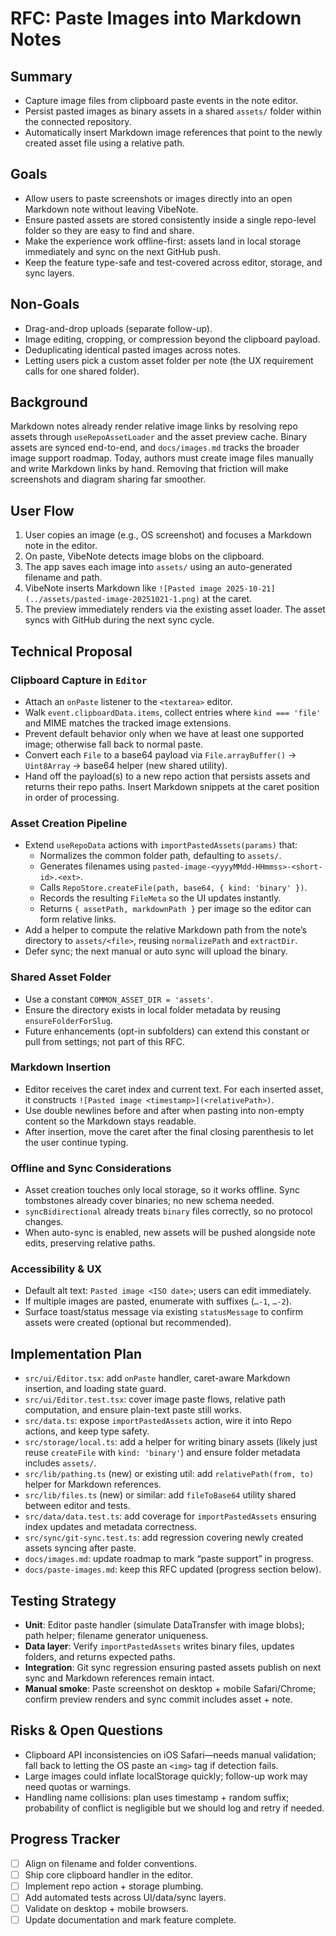 # RFC: Paste Images into Markdown Notes

## Summary
- Capture image files from clipboard paste events in the note editor.
- Persist pasted images as binary assets in a shared `assets/` folder within the connected repository.
- Automatically insert Markdown image references that point to the newly created asset file using a relative path.

## Goals
- Allow users to paste screenshots or images directly into an open Markdown note without leaving VibeNote.
- Ensure pasted assets are stored consistently inside a single repo-level folder so they are easy to find and share.
- Make the experience work offline-first: assets land in local storage immediately and sync on the next GitHub push.
- Keep the feature type-safe and test-covered across editor, storage, and sync layers.

## Non-Goals
- Drag-and-drop uploads (separate follow-up).
- Image editing, cropping, or compression beyond the clipboard payload.
- Deduplicating identical pasted images across notes.
- Letting users pick a custom asset folder per note (the UX requirement calls for one shared folder).

## Background
Markdown notes already render relative image links by resolving repo assets through `useRepoAssetLoader` and the asset preview cache. Binary assets are synced end-to-end, and `docs/images.md` tracks the broader image support roadmap. Today, authors must create image files manually and write Markdown links by hand. Removing that friction will make screenshots and diagram sharing far smoother.

## User Flow
1. User copies an image (e.g., OS screenshot) and focuses a Markdown note in the editor.
2. On paste, VibeNote detects image blobs on the clipboard.
3. The app saves each image into `assets/` using an auto-generated filename and path.
4. VibeNote inserts Markdown like `![Pasted image 2025-10-21](../assets/pasted-image-20251021-1.png)` at the caret.
5. The preview immediately renders via the existing asset loader. The asset syncs with GitHub during the next sync cycle.

## Technical Proposal

### Clipboard Capture in `Editor`
- Attach an `onPaste` listener to the `<textarea>` editor.
- Walk `event.clipboardData.items`, collect entries where `kind === 'file'` and MIME matches the tracked image extensions.
- Prevent default behavior only when we have at least one supported image; otherwise fall back to normal paste.
- Convert each `File` to a base64 payload via `File.arrayBuffer()` → `Uint8Array` → base64 helper (new shared utility).
- Hand off the payload(s) to a new repo action that persists assets and returns their repo paths. Insert Markdown snippets at the caret position in order of processing.

### Asset Creation Pipeline
- Extend `useRepoData` actions with `importPastedAssets(params)` that:
  - Normalizes the common folder path, defaulting to `assets/`.
  - Generates filenames using `pasted-image-<yyyyMMdd-HHmmss>-<short-id>.<ext>`.
  - Calls `RepoStore.createFile(path, base64, { kind: 'binary' })`.
  - Records the resulting `FileMeta` so the UI updates instantly.
  - Returns `{ assetPath, markdownPath }` per image so the editor can form relative links.
- Add a helper to compute the relative Markdown path from the note’s directory to `assets/<file>`, reusing `normalizePath` and `extractDir`.
- Defer sync; the next manual or auto sync will upload the binary.

### Shared Asset Folder
- Use a constant `COMMON_ASSET_DIR = 'assets'`.
- Ensure the directory exists in local folder metadata by reusing `ensureFolderForSlug`.
- Future enhancements (opt-in subfolders) can extend this constant or pull from settings; not part of this RFC.

### Markdown Insertion
- Editor receives the caret index and current text. For each inserted asset, it constructs `![Pasted image <timestamp>](<relativePath>)`.
- Use double newlines before and after when pasting into non-empty content so the Markdown stays readable.
- After insertion, move the caret after the final closing parenthesis to let the user continue typing.

### Offline and Sync Considerations
- Asset creation touches only local storage, so it works offline. Sync tombstones already cover binaries; no new schema needed.
- `syncBidirectional` already treats `binary` files correctly, so no protocol changes.
- When auto-sync is enabled, new assets will be pushed alongside note edits, preserving relative paths.

### Accessibility & UX
- Default alt text: `Pasted image <ISO date>`; users can edit immediately.
- If multiple images are pasted, enumerate with suffixes (`…-1`, `…-2`).
- Surface toast/status message via existing `statusMessage` to confirm assets were created (optional but recommended).

## Implementation Plan
- `src/ui/Editor.tsx`: add `onPaste` handler, caret-aware Markdown insertion, and loading state guard.
- `src/ui/Editor.test.tsx`: cover image paste flows, relative path computation, and ensure plain-text paste still works.
- `src/data.ts`: expose `importPastedAssets` action, wire it into Repo actions, and keep type safety.
- `src/storage/local.ts`: add a helper for writing binary assets (likely just reuse `createFile` with `kind: 'binary'`) and ensure folder metadata includes `assets/`.
- `src/lib/pathing.ts` (new) or existing util: add `relativePath(from, to)` helper for Markdown references.
- `src/lib/files.ts` (new) or similar: add `fileToBase64` utility shared between editor and tests.
- `src/data/data.test.ts`: add coverage for `importPastedAssets` ensuring index updates and metadata correctness.
- `src/sync/git-sync.test.ts`: add regression covering newly created assets syncing after paste.
- `docs/images.md`: update roadmap to mark “paste support” in progress.
- `docs/paste-images.md`: keep this RFC updated (progress section below).

## Testing Strategy
- **Unit**: Editor paste handler (simulate DataTransfer with image blobs); path helper; filename generator uniqueness.
- **Data layer**: Verify `importPastedAssets` writes binary files, updates folders, and returns expected paths.
- **Integration**: Git sync regression ensuring pasted assets publish on next sync and Markdown references remain intact.
- **Manual smoke**: Paste screenshot on desktop + mobile Safari/Chrome; confirm preview renders and sync commit includes asset + note.

## Risks & Open Questions
- Clipboard API inconsistencies on iOS Safari—needs manual validation; fall back to letting the OS paste an `<img>` tag if detection fails.
- Large images could inflate localStorage quickly; follow-up work may need quotas or warnings.
- Handling name collisions: plan uses timestamp + random suffix; probability of conflict is negligible but we should log and retry if needed.

## Progress Tracker
- [ ] Align on filename and folder conventions.
- [ ] Ship core clipboard handler in the editor.
- [ ] Implement repo action + storage plumbing.
- [ ] Add automated tests across UI/data/sync layers.
- [ ] Validate on desktop + mobile browsers.
- [ ] Update documentation and mark feature complete.
